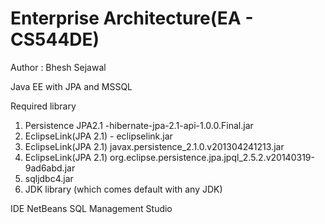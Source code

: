 # Enterprise Architecture(EA - CS544DE)
Author : Bhesh Sejawal

Java EE with JPA and MSSQL 

Required library 
1. Persistence JPA2.1 -hibernate-jpa-2.1-api-1.0.0.Final.jar
2. EclipseLink(JPA 2.1) - eclipselink.jar
3. EclipseLink(JPA 2.1) javax.persistence_2.1.0.v201304241213.jar
4. EclipseLink(JPA 2.1) org.eclipse.persistence.jpa.jpql_2.5.2.v20140319-9ad6abd.jar
5. sqljdbc4.jar
6. JDK library (which comes default with any JDK)

IDE
 NetBeans
 SQL Management Studio